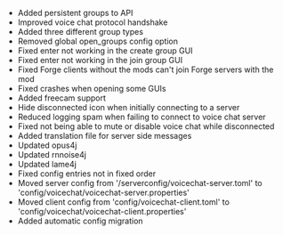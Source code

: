 - Added persistent groups to API
- Improved voice chat protocol handshake
- Added three different group types
- Removed global open_groups config option
- Fixed enter not working in the create group GUI
- Fixed enter not working in the join group GUI
- Fixed Forge clients without the mods can't join Forge servers with the mod
- Fixed crashes when opening some GUIs
- Added freecam support
- Hide disconnected icon when initially connecting to a server
- Reduced logging spam when failing to connect to voice chat server
- Fixed not being able to mute or disable voice chat while disconnected
- Added translation file for server side messages
- Updated opus4j
- Updated rnnoise4j
- Updated lame4j
- Fixed config entries not in fixed order
- Moved server config from '<world>/serverconfig/voicechat-server.toml' to 'config/voicechat/voicechat-server.properties'
- Moved client config from 'config/voicechat-client.toml' to 'config/voicechat/voicechat-client.properties'
- Added automatic config migration
